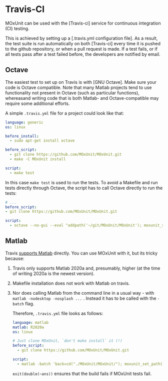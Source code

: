 # Travis-CI

MOxUnit can be used with the [Travis-ci] service for continuous integration (CI) testing.

<!-- TODO ADD missing link -->
This is achieved by setting up a [.travis.yml configuration file].
As a result, the test suite is run automatically on both [Travis-ci] every time it is pushed to the github repository, or when a pull request is made.
If a test fails, or if all tests pass after a test failed before, the developers are notified by email.

## Octave

The easiest test to set up on Travis is with [GNU Octave].
Make sure your code is Octave compatible.
Note that many Matlab projects tend to use functionality not present in Octave (such as particular functions), whereasand writing code that is both Matlab- and Octave-compatible may require some additional efforts.

A simple `.travis.yml` file for a project could look like that:

```yaml
language: generic
os: linux

before_install:
  - sudo apt-get install octave

before_script:
  - git clone https://github.com/MOxUnit/MOxUnit.git
  - make -C MOxUnit install

script:
  - make test
```

In this case `make test` is used to run the tests.
To avoid a Makefile and run tests directly through Octave, the script has to call Octave directly to run the tests:

  ```yaml
  # ...
  before_script:
  - git clone https://github.com/MOxUnit/MOxUnit.git

  script:
    - octave --no-gui --eval "addpath('~/git/MOxUnit/MOxUnit'); moxunit_set_path; moxunit_runtests('tests')"
  ```

## Matlab

Travis [supports Matlab](https://docs.travis-ci.com/user/languages/matlab/) directly.
You can use MOxUnit with it, but its tricky because:

1.  Travis only supports Matlab 2020a and, presumably, higher (at the time of writing 2020a is the newest version).

1.  Makefile installation does not work with Matlab on travis.

1.  Nor does calling Matlab from the command line in a usual way - with ` matlab -nodesktop -nosplash ...` . Instead it has to be called with the `-batch` flag.

    Therefore, `.travis.yml` file looks as follows:

    ```yaml
    language: matlab
    matlab: R2020a
    os: linux

    # Just clone MOxUnit, `don't make install` it (!)
    before_script:
      - git clone https://github.com/MOxUnit/MOxUnit.git

    script:
      - matlab -batch 'back=cd("./MOxUnit/MOxUnit/"); moxunit_set_path(); cd(back); moxunit_runtests tests -verbose; exit(double(~ans))'
    ```

    `exit(double(~ans))` ensures that the build fails if MOxUnit tests fail.
